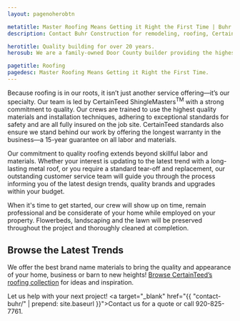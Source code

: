 ```yaml
---
layout: pagenoherobtn

metatitle: Master Roofing Means Getting it Right the First Time | Buhr Construction
description: Contact Buhr Construction for remodeling, roofing, Certainteed shingles and siding, Marvin and Integrity windows in Green Bay, Door County, and Kewaunee.

herotitle: Quality building for over 20 years.
herosub: We are a family-owned Door County builder providing the highest quality in full-service construction, remodeling, custom woodwork and roofing.

pagetitle: Roofing
pagedesc: Master Roofing Means Getting it Right the First Time.
---
```


Because roofing is in our roots, it isn’t just another service offering&mdash;it’s our specialty. Our team is led by CertainTeed ShingleMasters<sup>TM</sup> with a strong commitment to quality. Our crews are trained to use the highest quality materials and installation techniques, adhering to exceptional standards for safety and are all fully insured on the job site. CertainTeed standards also ensure we stand behind our work by offering the longest warranty in the business&mdash;a 15-year guarantee on all labor and materials.

Our commitment to quality roofing extends beyond skillful labor and materials. Whether your interest is updating to the latest trend with a long-lasting metal roof, or you require a standard tear-off and replacement, our outstanding customer service team will guide you through the process informing you of the latest design trends, quality brands and upgrades within your budget. 

When it's time to get started, our crew will show up on time, remain professional and be considerate of your home while employed on your property. Flowerbeds, landscaping and the lawn will be preserved throughout the project and thoroughly cleaned at completion. 


## Browse the Latest Trends

We offer the best brand name materials to bring the quality and appearance of your home, business or barn to new heights! <a target="_blank" href="http://www.certainteed.com/products/roofing">Browse CertainTeed’s roofing collection</a> for ideas and inspiration. 

Let us help with your next project! <a target="_blank" href="{{ "contact-buhr/" | prepend: site.baseurl }}">Contact us for a quote</a> or call 920-825-7761.